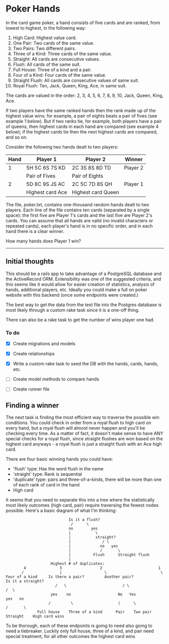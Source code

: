 # Poker Hands

In the card game poker, a hand consists of five cards and are ranked, from lowest to highest, in the following way:

1. High Card: Highest value card.
1. One Pair: Two cards of the same value.
1. Two Pairs: Two different pairs.
1. Three of a Kind: Three cards of the same value.
1. Straight: All cards are consecutive values.
1. Flush: All cards of the same suit.
1. Full House: Three of a kind and a pair.
1. Four of a Kind: Four cards of the same value.
1. Straight Flush: All cards are consecutive values of same suit.
1. Royal Flush: Ten, Jack, Queen, King, Ace, in same suit.

The cards are valued in the order:
2, 3, 4, 5, 6, 7, 8, 9, 10, Jack, Queen, King, Ace.

If two players have the same ranked hands then the rank made up of the highest value wins; for example, a pair of eights beats a pair of fives (see example 1 below). But if two ranks tie, for example, both players have a pair of queens, then highest cards in each hand are compared (see example 4 below); if the highest cards tie then the next highest cards are compared, and so on.

Consider the following two hands dealt to two players:


| Hand	 |	Player 1	| 	Player 2	| 	Winner |
| ------ |------------- | ------------- | -------- |
| 1	 |	5H 5C 6S 7S KD | 2C 3S 8S 8D TD | Player 2 |
|     | Pair of Fives   | Pair of Eights |          |
| 2	  |	5D 8C 9S JS AC   | 2C 5C 7D 8S QH | Player 1 |
| | Highest card Ace | Highest card Queen | |
 	
The file, poker.txt, contains one-thousand random hands dealt to two players. Each line of the file contains ten cards (separated by a single space): the first five are Player 1's cards and the last five are Player 2's cards. You can assume that all hands are valid (no invalid characters or repeated cards), each player's hand is in no specific order, and in each hand there is a clear winner.

How many hands does Player 1 win?

_____________________

## Initial thoughts

This should be a rails app to take advantage of a PostgreSQL database and the ActiveRecord ORM. Extensibility was one of the suggested criteria, and this seems like it would allow for easier creation of statistics, analysis of hands, additional players, etc. Ideally you could make a full on poker website with this backend (once some endpoints were created.)

The best way to get the data from the text file into the Postgres database is most likely through a custom rake task since it is a one-off thing. 

There can also be a rake task to get the number of wins player one had. 

### To do 
- [x] Create migrations and models

- [x] Create relationships

- [x] Write a custom rake task to seed the DB with the hands, cards, hands, etc.

- [ ] Create model methods to compare hands

- [ ] Create runner file

## Finding a winner

The next task is finding the most efficient way to traverse the possible win conditions. You could check in order from a royal flush to high card on every hand, but a royal flush will almost never happen and you'll be checking every time. As a matter of fact, it doesn't make sense to have ANY special checks for a royal flush, since straight flushes are won based on the highest card anyways - a royal flush is just a straight flush with an Ace high card.

There are four basic winning hands you could have: 
- 'flush' type: Has the word flush in the name 
- 'straight' type: Rank is sequential
- 'duplicate' type: pairs and three-of-a-kinds, there will be more than one of each rank of card in the hand
- High card

It seems that you need to separate this into a tree where the statistically most likely outcomes (high card, pair) require traversing the fewest nodes possible. Here's a basic diagram of what I'm thinking:
```
                            Is it a flush?
                             /      \
                            no        yes
                            |           \
                            |           straight?
                            |              / \
                            |             no   yes
                            |             /       \
                            |          Flush      Straight flush
                            |
                    Highest # of duplicates:
        4               3                 2                         1
       /                |                   \                        \ 
Four of a kind     Is there a pair?         Another pair?            Is it a straight?
                      /   \                         / \                    /  \ 
                    yes    no                     No   Yes               yes   no  
                   /         \                    |      \               /       \
              Full house    Three of a kind      Pair    Two pair     Straight    High card wins
```

To be thorough, each of these endpoints is going to need also going to need a tiebreaker. Luckily only full house, three of a kind, and pair need special treatment, for all other outcomes the highest card wins
